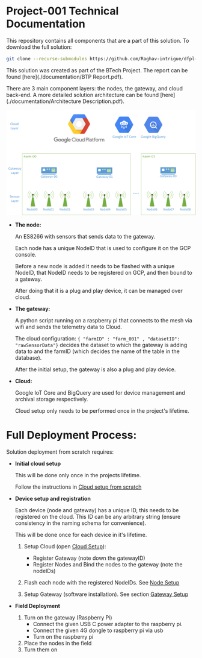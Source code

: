 # Project-001 Technical Documentation

This repository contains all components that are a part of this solution. To download the full solution:

```sh
git clone --recurse-submodules https://github.com/Raghav-intrigue/dfpl-project001
```

This solution was created as part of the BTech Project. The report can be found [here](./documentation/BTP Report.pdf).

There are 3 main component layers: the nodes, the gateway, and cloud back-end. A more detailed solution architecture can be found [here](./documentation/Architecture Description.pdf).

![Network Architecture](./documentation/imgs/layers.png)

* **The node:**
  
  An ES8266 with sensors that sends data to the gateway.

  Each node has a unique NodeID that is used to configure it on the GCP console.

  Before a new node is added it needs to be flashed with a unique NodeID, that NodeID needs to be registered on GCP, and then bound to a gateway.

  After doing that it is a plug and play device, it can be managed over cloud.

* **The gateway:**
  
  A python script running on a raspberry pi that connects to the mesh via wifi and sends the telemetry data to Cloud.
  
  The cloud configuration: `{ "farmID" : "farm_001" , "datasetID": "rawSensorData"}` decides the dataset to which the gateway is adding data to and the farmID (which decides the name of the table in the database).

  After the initial setup, the gateway is also a plug and play device.

* **Cloud:**
  
  Google IoT Core and BigQuery are used for device management and archival storage respectively.

  Cloud setup only needs to be performed once in the project's lifetime.


# Full Deployment Process:

Solution deployment from scratch requires:

* **Initial cloud setup**
   
   This will be done only once in the projects lifetime.
   
   Follow the instructions in [Cloud setup from scratch](./documentation/cloud.md)

* **Device setup and registration**

    Each device (node and gateway) has a unique ID, this needs to be registered on the cloud. This ID can be any arbitrary string (ensure consistency in the naming schema for convenience).
    
    This will be done once for each device in it's lifetime.

    1. Setup Cloud (open [Cloud Setup](./documentation/cloud.md)):
       * Register Gateway (note down the gatewayID)
       * Register Nodes and Bind the nodes to the gateway (note the nodeIDs)

    2. Flash each node with the registered NodeIDs. See [Node Setup](https://github.com/Raghav-intrigue/dfpl-project001-node)

    3. Setup Gateway (software installation). See section [Gateway Setup](https://github.com/Raghav-intrigue/dfpl-project001-gateway)

* **Field Deployment**
  
  1. Turn on the gateway (Raspberry Pi)
     * Connect the given USB C power adapter  to the raspberry pi.
     * Connect the given 4G dongle to raspberry pi via usb
     * Turn on the raspberry pi
  2. Place the nodes in the field
  3. Turn them on
